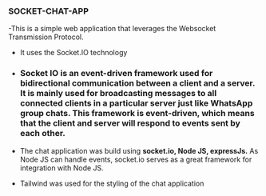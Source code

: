 ### SOCKET-CHAT-APP 
-This is a simple web application that leverages the Websocket Transmission Protocol.
- It uses the Socket.IO technology
- ### Socket IO is an event-driven framework used for bidirectional communication between a client and a server. It is mainly used for broadcasting messages to all connected clients in a particular server just like WhatsApp group chats. This framework is event-driven, which means that the client and server will respond to events sent by each other.
- The chat application was build using <b>socket.io, Node JS, expressJs.</b> As Node JS can handle events, socket.io serves as a great framework for integration with Node JS.

- Tailwind was used for the styling of the chat application